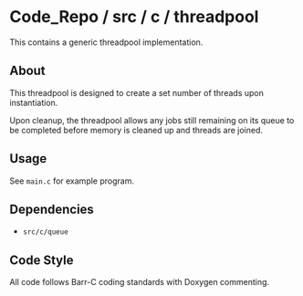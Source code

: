 # Code_Repo / src / c / threadpool

This contains a generic threadpool implementation.

## About

This threadpool is designed to create a set number of threads upon instantiation.

Upon cleanup, the threadpool allows any jobs still remaining on its queue to be completed before memory is cleaned up and threads are joined.

## Usage

See `main.c` for example program.

## Dependencies

- `src/c/queue`

## Code Style

All code follows Barr-C coding standards with Doxygen commenting.
